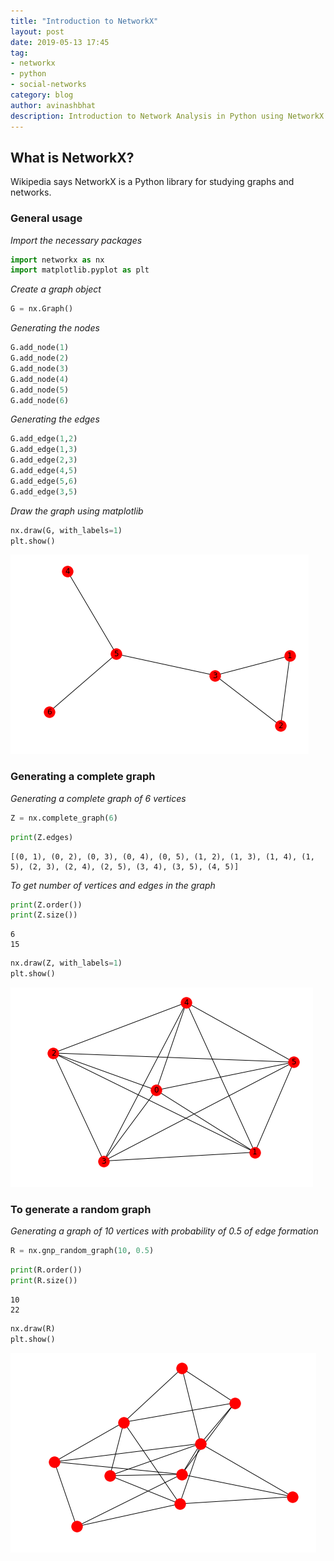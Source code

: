 ```yaml
---
title: "Introduction to NetworkX"
layout: post
date: 2019-05-13 17:45
tag:
- networkx
- python
- social-networks
category: blog
author: avinashbhat
description: Introduction to Network Analysis in Python using NetworkX
---
```


## What is NetworkX?
Wikipedia says NetworkX is a Python library for studying graphs and networks.

### General usage

_Import the necessary packages_


```python
import networkx as nx
import matplotlib.pyplot as plt
```

_Create a graph object_


```python
G = nx.Graph()
```

_Generating the nodes_


```python
G.add_node(1)
G.add_node(2)
G.add_node(3)
G.add_node(4)
G.add_node(5)
G.add_node(6)
```

_Generating the edges_


```python
G.add_edge(1,2)
G.add_edge(1,3)
G.add_edge(2,3)
G.add_edge(4,5)
G.add_edge(5,6)
G.add_edge(3,5)
```

_Draw the graph using matplotlib_


```python
nx.draw(G, with_labels=1)
plt.show()
```


<!-- ![png](output_11_0.png) -->
![png](/images/2019-05-13-01.png)


### Generating a complete graph

_Generating a complete graph of 6 vertices_


```python
Z = nx.complete_graph(6)
```


```python
print(Z.edges)
```

    [(0, 1), (0, 2), (0, 3), (0, 4), (0, 5), (1, 2), (1, 3), (1, 4), (1, 5), (2, 3), (2, 4), (2, 5), (3, 4), (3, 5), (4, 5)]


_To get number of vertices and edges in the graph_


```python
print(Z.order())
print(Z.size())
```

    6
    15



```python
nx.draw(Z, with_labels=1)
plt.show()
```


<!-- ![png](output_18_0.png) -->
![png](/images/2019-05-13-02.png)

### To generate a random graph

_Generating a graph of 10 vertices with probability of 0.5 of edge formation_


```python
R = nx.gnp_random_graph(10, 0.5)
```


```python
print(R.order())
print(R.size())
```

    10
    22



```python
nx.draw(R)
plt.show()
```


<!-- ![png](output_23_0.png) -->
![png](/images/2019-05-13-03.png)

